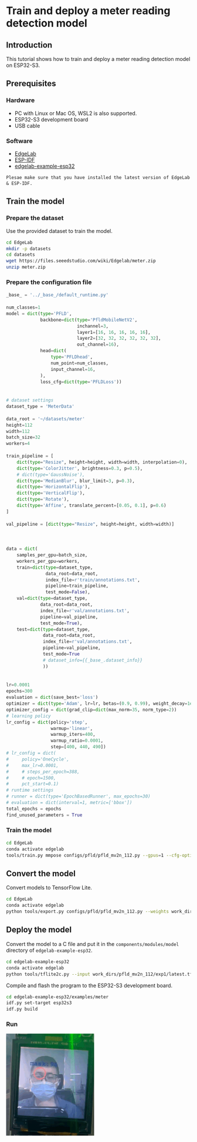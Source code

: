 
# Train and deploy a meter reading detection model

## Introduction

This tutorial shows how to train and deploy a meter reading detection model on ESP32-S3.

## Prerequisites

### Hardware
- PC with Linux or Mac OS, WSL2 is also supported.
- ESP32-S3 development board
- USB cable

### Software
- [EdgeLab](https://edgelab.readthedocs.io/zh_CN/latest/)
- [ESP-IDF](./get_start.md#How-to-Install)  
- [edgelab-example-esp32](https://github.com/Seeed-Studio/edgelab-example-esp32)

```{note}
Plesae make sure that you have installed the latest version of EdgeLab & ESP-IDF.
```

## Train the model

### Prepare the dataset

Use the provided dataset to train the model.

```bash
cd EdgeLab
mkdir -p datasets
cd datasets
wget https://files.seeedstudio.com/wiki/Edgelab/meter.zip
unzip meter.zip
```

### Prepare the configuration file

```python
_base_ = '../_base_/default_runtime.py'

num_classes=1
model = dict(type='PFLD',
             backbone=dict(type='PfldMobileNetV2',
                           inchannel=3,
                           layer1=[16, 16, 16, 16, 16],
                           layer2=[32, 32, 32, 32, 32, 32],
                           out_channel=16),
             head=dict(
                 type='PFLDhead',
                 num_point=num_classes,
                 input_channel=16,
             ),
             loss_cfg=dict(type='PFLDLoss'))


# dataset settings
dataset_type = 'MeterData'

data_root = '~/datasets/meter'
height=112
width=112
batch_size=32
workers=4

train_pipeline = [
    dict(type="Resize", height=height, width=width, interpolation=0),
    dict(type='ColorJitter', brightness=0.3, p=0.5),
    # dict(type='GaussNoise'),
    dict(type='MedianBlur', blur_limit=3, p=0.3),
    dict(type='HorizontalFlip'),
    dict(type='VerticalFlip'),
    dict(type='Rotate'),
    dict(type='Affine', translate_percent=[0.05, 0.1], p=0.6)
]

val_pipeline = [dict(type="Resize", height=height, width=width)]



data = dict(
    samples_per_gpu=batch_size,
    workers_per_gpu=workers,
    train=dict(type=dataset_type,
               data_root=data_root,
               index_file=r'train/annotations.txt',
               pipeline=train_pipeline,
               test_mode=False),
    val=dict(type=dataset_type,
             data_root=data_root,
             index_file=r'val/annotations.txt',
             pipeline=val_pipeline,
             test_mode=True),
    test=dict(type=dataset_type,
              data_root=data_root,
              index_file=r'val/annotations.txt',
              pipeline=val_pipeline,
              test_mode=True
              # dataset_info={{_base_.dataset_info}}
              ))


lr=0.0001
epochs=300
evaluation = dict(save_best='loss')
optimizer = dict(type='Adam', lr=lr, betas=(0.9, 0.99), weight_decay=1e-6)
optimizer_config = dict(grad_clip=dict(max_norm=35, norm_type=2))
# learning policy
lr_config = dict(policy='step',
                 warmup='linear',
                 warmup_iters=400,
                 warmup_ratio=0.0001,
                 step=[400, 440, 490])
# lr_config = dict(
#     policy='OneCycle',
#     max_lr=0.0001,
#     # steps_per_epoch=388,
#     # epoch=1500,
#     pct_start=0.1)
# runtime settings
# runner = dict(type='EpochBasedRunner', max_epochs=30)
# evaluation = dict(interval=1, metric=['bbox'])
total_epochs = epochs
find_unused_parameters = True
```

### Train the model

```bash
cd EdgeLab
conda activate edgelab
tools/train.py mmpose configs/pfld/pfld_mv2n_112.py --gpus=1 --cfg-options total_epochs=50
```

## Convert the model
Convert models to TensorFlow Lite.

```bash
cd EdgeLab
conda activate edgelab
python tools/export.py configs/pfld/pfld_mv2n_112.py --weights work_dirs/pfld_mv2n_112/exp1/latest.pth --data ~/datasets/meter/train/images
```

## Deploy the model
Convert the model to a C file and put it in the `components/modules/model` directory of `edgelab-example-esp32`.
```bash
cd edgelab-example-esp32
conda activate edgelab
python tools/tflite2c.py --input work_dirs/pfld_mv2n_112/exp1/latest.tflite --model_name pfld_meter --output_dir ./components/modules/model
```

Compile and flash the program to the ESP32-S3 development board.

```bash
cd edgelab-example-esp32/examples/meter
idf.py set-target esp32s3
idf.py build
```

### Run 

![fomo_mask](../_static/images/fomo_mask.gif)